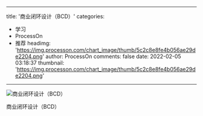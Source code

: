 
---
title: '商业闭环设计（BCD）'
categories: 
 - 学习
 - ProcessOn
 - 推荐
headimg: 'https://img.processon.com/chart_image/thumb/5c2c8e8fe4b056ae29de2204.png'
author: ProcessOn
comments: false
date: 2022-02-05 03:18:37
thumbnail: 'https://img.processon.com/chart_image/thumb/5c2c8e8fe4b056ae29de2204.png'
---

<div>   
<img class="thumb" alt="商业闭环设计（BCD）" src="https://img.processon.com/chart_image/thumb/5c2c8e8fe4b056ae29de2204.png" referrerpolicy="no-referrer">
<p>商业闭环设计（BCD）</p>  
</div>
            